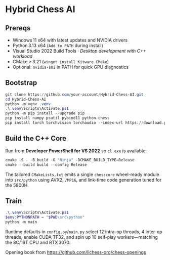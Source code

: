 # Hybrid Chess AI

## Prereqs
- Windows 11 x64 with latest updates and NVIDIA drivers  
- Python 3.13 x64 (`Add to PATH` during install)  
- Visual Studio 2022 Build Tools · *Desktop development with C++ workload*  
- CMake ≥ 3.21 (`winget install Kitware.CMake`)  
- Optional: `nvidia-smi` in PATH for quick GPU diagnostics

## Bootstrap
```powershell
git clone https://github.com/your-account/Hybrid-Chess-AI.git
cd Hybrid-Chess-AI
python -m venv .venv
.\.venv\Scripts\Activate.ps1
python -m pip install --upgrade pip
pip install numpy psutil pybind11 python-chess
pip install torch torchvision torchaudio --index-url https://download.pytorch.org/whl/cu124
```

## Build the C++ Core
Run from **Developer PowerShell for VS 2022** so `cl.exe` is available:
```powershell
cmake -S . -B build -G "Ninja" -DCMAKE_BUILD_TYPE=Release
cmake --build build --config Release
```
The tailored `CMakeLists.txt` emits a single `chesscore` wheel-ready module into `src/python` using AVX2, `/MP16`, and link-time code generation tuned for the 5800H.

## Train
```powershell
.\.venv\Scripts\Activate.ps1
$env:PYTHONPATH = "$PWD\src\python"
python -m main
```
Runtime defaults in `config.py`/`main.py` select 12 intra-op threads, 4 inter-op threads, enable CUDA TF32, and spin up 10 self-play workers—matching the 8C/16T CPU and RTX 3070.

Opening book from https://github.com/lichess-org/chess-openings